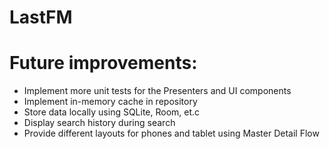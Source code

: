 # LastFM

# Future improvements:
- Implement more unit tests for the Presenters and UI components
- Implement in-memory cache in repository
- Store data locally using SQLite, Room, et.c
- Display search history during search
- Provide different layouts for phones and tablet using Master Detail Flow
